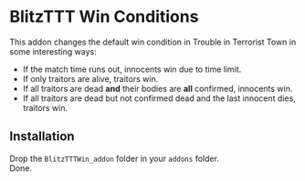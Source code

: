 # BlitzTTT Win Conditions
This addon changes the default win condition in Trouble in Terrorist Town in some interesting ways:  
- If the match time runs out, innocents win due to time limit.
- If only traitors are alive, traitors win.
- If all traitors are dead **and** their bodies are **all** confirmed, innocents win.
- If all traitors are dead but not confirmed dead and the last innocent dies, traitors win.

## Installation
Drop the `BlitzTTTWin_addon` folder in your `addons` folder.  
Done.  
